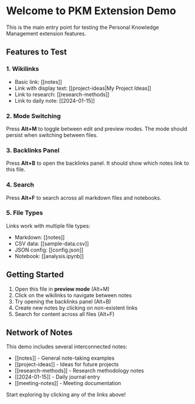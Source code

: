 # Welcome to PKM Extension Demo

This is the main entry point for testing the Personal Knowledge Management extension features.

## Features to Test

### 1. Wikilinks
- Basic link: [[notes]]
- Link with display text: [[project-ideas|My Project Ideas]]
- Link to research: [[research-methods]]
- Link to daily note: [[2024-01-15]]

### 2. Mode Switching
Press **Alt+M** to toggle between edit and preview modes. The mode should persist when switching between files.

### 3. Backlinks Panel
Press **Alt+B** to open the backlinks panel. It should show which notes link to this file.

### 4. Search
Press **Alt+F** to search across all markdown files and notebooks.

### 5. File Types
Links work with multiple file types:
- Markdown: [[notes]]
- CSV data: [[sample-data.csv]]
- JSON config: [[config.json]]
- Notebook: [[analysis.ipynb]]

## Getting Started

1. Open this file in **preview mode** (Alt+M)
2. Click on the wikilinks to navigate between notes
3. Try opening the backlinks panel (Alt+B) 
4. Create new notes by clicking on non-existent links
5. Search for content across all files (Alt+F)

## Network of Notes

This demo includes several interconnected notes:
- [[notes]] - General note-taking examples
- [[project-ideas]] - Ideas for future projects  
- [[research-methods]] - Research methodology notes
- [[2024-01-15]] - Daily journal entry
- [[meeting-notes]] - Meeting documentation

Start exploring by clicking any of the links above!